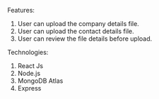 Features:
1. User can upload the company details file.
2. User can upload the contact details file.
3. User can review the file details before upload.

Technologies:
1. React Js
2. Node.js
3. MongoDB Atlas
4. Express

   
